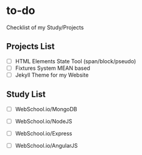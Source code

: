 # to-do
Checklist of my Study/Projects 

## Projects List
- [ ] HTML Elements State Tool (span/block/pseudo)
- [ ] Fixtures System MEAN based
- [ ] Jekyll Theme for my Website

## Study List
- [ ] WebSchool.io/MongoDB
- [ ] WebSchool.io/NodeJS
- [ ] WebSchool.io/Express
- [ ] WebSchool.io/AngularJS

